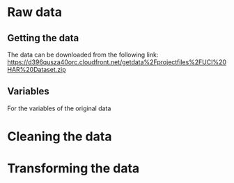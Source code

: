 # Raw data
## Getting the data
The data can be downloaded from the following link: https://d396qusza40orc.cloudfront.net/getdata%2Fprojectfiles%2FUCI%20HAR%20Dataset.zip
## Variables
For the variables of the original data

# Cleaning the data

# Transforming the data
